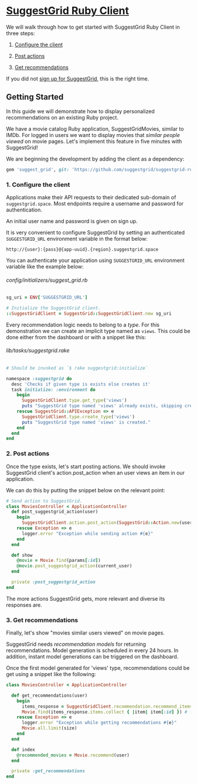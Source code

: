 # [ SuggestGrid Ruby Client ]( http://www.github.com/suggestgrid/suggestgrid-ruby )

We will walk through how to get started with SuggestGrid Ruby Client in three steps:
    
1. [Configure the client](#1-configure-the-client)
    
2. [Post actions](#2-post-actions)
    
3. [Get recommendations](#3-get-recommendations)

If you did not [sign up for SuggestGrid](https://dashboard.suggestgrid.com/users/sign_up), this is the right time.

## Getting Started
In this guide we will demonstrate how to display personalized recommendations on an existing Ruby project.

We have a movie catalog Ruby application, SuggestGridMovies, similar to IMDb.
For logged in users we want to display movies that *similar people viewed* on movie pages.
Let's implement this feature in five minutes with SuggestGrid!

We are beginning the development by adding the client as a dependency:

```ruby
gem 'suggest_grid', git: 'https://github.com/suggestgrid/suggestgrid-ruby.git'
```


### 1. Configure the client
Applications make their API requests to their dedicated sub-domain of `suggestgrid.space`.
Most endpoints require a username and password for authentication.

An initial user name and password is given on sign up.

It is very convenient to configure SuggestGrid by setting an authenticated `SUGGESTGRID_URL` environment variable in the format below:

`http://{user}:{pass}@{app-uuid}.{region}.suggestgrid.space`

You can authenticate your application using `SUGGESTGRID_URL` environment variable like the example below:

###### config/initializers/suggest_grid.rb
```ruby
sg_uri = ENV['SUGGESTGRID_URL']

# Initialize the SuggestGrid client.
::SuggestGridClient = SuggestGrid::SuggestGridClient.new sg_uri
```


Every recommendation logic needs to belong to a *type*.
For this demonstration we can create an implicit type named as `views`.
This could be done either from the dashboard or with a snippet like this:

###### lib/tasks/suggestgrid.rake
```ruby
# Should be invoked as `$ rake suggestgrid:initialize`

namespace :suggestgrid do
  desc 'Checks if given type is exists else creates it'
  task initialize: :environment do
    begin
      SuggestGridClient.type.get_type('views')
      puts "SuggestGrid type named 'views' already exists, skipping creation."
    rescue SuggestGrid::APIException => e
      SuggestGridClient.type.create_type('views')
      puts "SuggestGrid type named 'views' is created."
    end
  end
end
```



### 2. Post actions
Once the type exists, let's start posting actions.
We should invoke SuggestGrid client's action.post_action when an user views an item in our application.

We can do this by putting the snippet below on the relevant point:

```ruby
# Send action to SuggestGrid.
class MoviesController < ApplicationController
  def post_suggestgrid_action(user)
    begin
      SuggestGridClient.action.post_action(SuggestGrid::Action.new(user.id, self.id), 'views')
    rescue Exception => e
      logger.error "Exception while sending action #{e}"
    end
  end

  def show
    @movie = Movie.find(params[:id])
    @movie.post_suggestgrid_action(current_user)
  end

  private :post_suggestgrid_action
end
```


The more actions SuggestGrid gets, more relevant and diverse its responses are.


### 3. Get recommendations
Finally, let's show "movies similar users viewed" on movie pages.

SuggestGrid needs *recommendation models* for returning recommendations.
Model generation is scheduled in every 24 hours.
In addition, instant model generations can be triggered on the dashboard.

Once the first model generated for 'views' type, recommendations could be get using a snippet like the following:

```ruby
class MoviesController < ApplicationController

  def get_recommendations(user)
    begin
      items_response = SuggestGridClient.recommendation.recommend_items({user_id: user.id}, 'views')
      Movie.find(items_response.items.collect { |item| item[:id] }) # fetch from db
    rescue Exception => e
      logger.error "Exception while getting recommendations #{e}"
      Movie.all.limit(size)
    end
  end

  def index
    @recommended_movies = Movie.recommend(user)
  end

  private :get_recommendations
end
```
